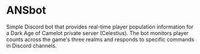 # ANSbot
Simple Discord bot that provides real-time player population information for a Dark Age of Camelot private server (Celestius). The bot monitors player counts across the game's three realms and responds to specific commands in Discord channels.
